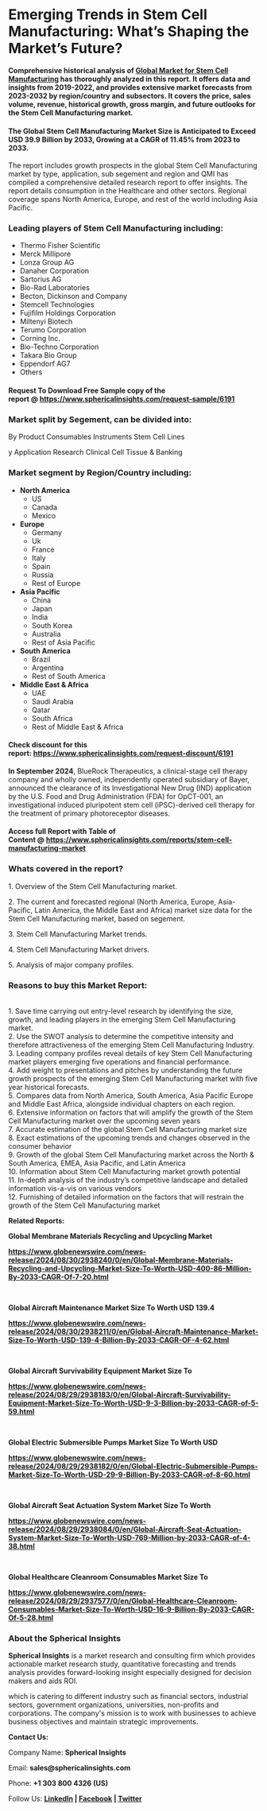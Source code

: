 <div class="content-title">
<h1>Emerging Trends in Stem Cell Manufacturing: What&rsquo;s Shaping the Market&rsquo;s Future?</h1>
<p><strong>Comprehensive historical analysis of&nbsp;<a href="https://www.sphericalinsights.com/reports/stem-cell-manufacturing-market" target="_blank" rel="noopener">Global Market for Stem Cell Manufacturing</a>&nbsp;has thoroughly analyzed in this report. It offers data and insights from 2019-2022, and provides extensive market forecasts from 2023-2032 by region/country and subsectors. It covers the price, sales volume, revenue, historical growth, gross margin, and future outlooks for the Stem Cell Manufacturing market.</strong></p>
<h4><strong>The Global Stem Cell Manufacturing Market Size is Anticipated to Exceed USD 39.9 Billion by 2033, Growing at a CAGR of 11.45% from 2023 to 2033.</strong></h4>
<p>The report includes growth prospects in the global Stem Cell Manufacturing market by type, application, sub segement and region and QMI has compiled a comprehensive detailed research report to offer insights. The report details consumption in the Healthcare and other sectors. Regional coverage spans North America, Europe, and rest of the world including Asia Pacific.</p>
<h3><strong>Leading players of Stem Cell Manufacturing including:</strong></h3>
<ul>
<li>Thermo Fisher Scientific</li>
<li>Merck Millipore</li>
<li>Lonza Group AG</li>
<li>Danaher Corporation</li>
<li>Sartorius AG</li>
<li>Bio-Rad Laboratories</li>
<li>Becton, Dickinson and Company</li>
<li>Stemcell Technologies</li>
<li>Fujifilm Holdings Corporation</li>
<li>Miltenyi Biotech</li>
<li>Terumo Corporation</li>
<li>Corning Inc.</li>
<li>Bio-Techno Corporation</li>
<li>Takara Bio Group</li>
<li>Eppendorf AG7</li>
<li>Others</li>
</ul>
<h4>Request To Download Free Sample copy of the report&nbsp;@&nbsp;<a href="https://www.sphericalinsights.com/request-sample/6191" target="_blank" rel="noopener">https://www.sphericalinsights.com/request-sample/6191</a></h4>
<h3><strong>Market split by Segement, can be divided into:</strong></h3>
<p>By Product Consumables Instruments Stem Cell Lines</p>
<p>y Application Research Clinical Cell Tissue &amp; Banking</p>
<h3><strong>Market segment by Region/Country including:</strong></h3>
<ul>
<li><strong>North America</strong>
<ul>
<li>US</li>
<li>Canada</li>
<li>Mexico</li>
</ul>
</li>
<li><strong>Europe</strong>
<ul>
<li>Germany</li>
<li>Uk</li>
<li>France</li>
<li>Italy</li>
<li>Spain</li>
<li>Russia</li>
<li>Rest of Europe</li>
</ul>
</li>
<li><strong>Asia Pacific</strong>
<ul>
<li>China</li>
<li>Japan</li>
<li>India</li>
<li>South Korea</li>
<li>Australia</li>
<li>Rest of Asia Pacific</li>
</ul>
</li>
<li><strong>South America</strong>
<ul>
<li>Brazil</li>
<li>Argentina</li>
<li>Rest of South America</li>
</ul>
</li>
<li><strong>Middle East &amp; Africa</strong>
<ul>
<li>UAE</li>
<li>Saudi Arabia</li>
<li>Qatar</li>
<li>South Africa</li>
<li>Rest of Middle East &amp; Africa</li>
</ul>
</li>
</ul>
<h4>Check discount for this report:&nbsp;<a href="https://www.sphericalinsights.com/request-discount/6191" target="_blank" rel="noopener">https://www.sphericalinsights.com/request-discount/6191</a></h4>
<p><strong>In September 2024</strong>, BlueRock Therapeutics, a clinical-stage cell therapy company and wholly owned, independently operated subsidiary of Bayer, announced the clearance of its Investigational New Drug (IND) application by the U.S. Food and Drug Administration (FDA) for OpCT-001, an investigational induced pluripotent stem cell (iPSC)-derived cell therapy for the treatment of primary photoreceptor diseases.</p>
<h4>Access full Report with Table of Content&nbsp;@&nbsp;<a href="https://www.sphericalinsights.com/reports/stem-cell-manufacturing-market" target="_blank" rel="noopener">https://www.sphericalinsights.com/reports/stem-cell-manufacturing-market</a></h4>
<h3><strong>Whats covered in the report?</strong></h3>
<p>1. Overview of the Stem Cell Manufacturing market.</p>
<p>2. The current and forecasted regional (North America, Europe, Asia-Pacific, Latin America, the Middle East and Africa) market size data for the Stem Cell Manufacturing market, based on segement.</p>
<p>3. Stem Cell Manufacturing Market trends.</p>
<p>4. Stem Cell Manufacturing Market drivers.</p>
<p>5. Analysis of major company profiles.</p>
<h3><strong>Reasons to buy this Market Report:</strong></h3>
<p><br />1. Save time carrying out entry-level research by identifying the size, growth, and leading players in the emerging Stem Cell Manufacturing market.<br />2. Use the SWOT analysis to determine the competitive intensity and therefore attractiveness of the emerging Stem Cell Manufacturing Industry.<br />3. Leading company profiles reveal details of key Stem Cell Manufacturing market players emerging five operations and financial performance.<br />4. Add weight to presentations and pitches by understanding the future growth prospects of the emerging Stem Cell Manufacturing market with five year historical forecasts.<br />5. Compares data from North America, South America, Asia Pacific Europe and Middle East Africa, alongside individual chapters on each region.<br />6. Extensive information on factors that will amplify the growth of the Stem Cell Manufacturing market over the upcoming seven years<br />7. Accurate estimation of the global Stem Cell Manufacturing market size<br />8. Exact estimations of the upcoming trends and changes observed in the consumer behavior<br />9. Growth of the global Stem Cell Manufacturing market across the North &amp; South America, EMEA, Asia Pacific, and Latin America<br />10. Information about Stem Cell Manufacturing market growth potential<br />11. In-depth analysis of the industry&rsquo;s competitive landscape and detailed information vis-a-vis on various vendors<br />12. Furnishing of detailed information on the factors that will restrain the growth of the Stem Cell Manufacturing market</p>
<p><strong>Related Reports:</strong></p>
<p><strong>Global Membrane Materials Recycling and Upcycling Market</strong></p>
<p><strong><a href="https://www.globenewswire.com/news-release/2024/08/30/2938240/0/en/Global-Membrane-Materials-Recycling-and-Upcycling-Market-Size-To-Worth-USD-400-86-Million-By-2033-CAGR-Of-7-20.html">https://www.globenewswire.com/news-release/2024/08/30/2938240/0/en/Global-Membrane-Materials-Recycling-and-Upcycling-Market-Size-To-Worth-USD-400-86-Million-By-2033-CAGR-Of-7-20.html</a></strong></p>
<p><strong>&nbsp;</strong></p>
<p><strong>Global Aircraft Maintenance Market Size To Worth USD 139.4</strong></p>
<p><strong><a href="https://www.globenewswire.com/news-release/2024/08/30/2938211/0/en/Global-Aircraft-Maintenance-Market-Size-To-Worth-USD-139-4-Billion-By-2033-CAGR-OF-4-62.html">https://www.globenewswire.com/news-release/2024/08/30/2938211/0/en/Global-Aircraft-Maintenance-Market-Size-To-Worth-USD-139-4-Billion-By-2033-CAGR-OF-4-62.html</a></strong></p>
<p><strong>&nbsp;</strong></p>
<p><strong>Global Aircraft Survivability Equipment Market Size To</strong></p>
<p><strong><a href="https://www.globenewswire.com/news-release/2024/08/29/2938183/0/en/Global-Aircraft-Survivability-Equipment-Market-Size-To-Worth-USD-9-3-Billion-by-2033-CAGR-of-5-59.html">https://www.globenewswire.com/news-release/2024/08/29/2938183/0/en/Global-Aircraft-Survivability-Equipment-Market-Size-To-Worth-USD-9-3-Billion-by-2033-CAGR-of-5-59.html</a></strong></p>
<p><strong>&nbsp;</strong></p>
<p><strong>Global Electric Submersible Pumps Market Size To Worth USD</strong></p>
<p><strong><a href="https://www.globenewswire.com/news-release/2024/08/29/2938182/0/en/Global-Electric-Submersible-Pumps-Market-Size-To-Worth-USD-29-9-Billion-By-2033-CAGR-of-8-60.html">https://www.globenewswire.com/news-release/2024/08/29/2938182/0/en/Global-Electric-Submersible-Pumps-Market-Size-To-Worth-USD-29-9-Billion-By-2033-CAGR-of-8-60.html</a></strong></p>
<p><strong>&nbsp;</strong></p>
<p><strong>Global Aircraft Seat Actuation System Market Size To Worth</strong></p>
<p><strong><a href="https://www.globenewswire.com/news-release/2024/08/29/2938084/0/en/Global-Aircraft-Seat-Actuation-System-Market-Size-To-Worth-USD-769-Million-by-2033-CAGR-of-4-38.html">https://www.globenewswire.com/news-release/2024/08/29/2938084/0/en/Global-Aircraft-Seat-Actuation-System-Market-Size-To-Worth-USD-769-Million-by-2033-CAGR-of-4-38.html</a></strong></p>
<p><strong>&nbsp;</strong></p>
<p><strong>Global Healthcare Cleanroom Consumables Market Size To</strong></p>
<p><strong><a href="https://www.globenewswire.com/news-release/2024/08/29/2937577/0/en/Global-Healthcare-Cleanroom-Consumables-Market-Size-To-Worth-USD-16-9-Billion-By-2033-CAGR-Of-5-28.html">https://www.globenewswire.com/news-release/2024/08/29/2937577/0/en/Global-Healthcare-Cleanroom-Consumables-Market-Size-To-Worth-USD-16-9-Billion-By-2033-CAGR-Of-5-28.html</a></strong></p>
<h3><strong>About the Spherical Insights</strong></h3>
<p><strong>Spherical Insights</strong>&nbsp;is a market research and consulting firm which provides actionable market research study, quantitative forecasting and trends analysis provides forward-looking insight especially designed for decision makers and aids ROI.</p>
<p>which is catering to different industry such as financial sectors, industrial sectors, government organizations, universities, non-profits and corporations. The company's mission is to work with businesses to achieve business objectives and maintain strategic improvements.</p>
<p><strong>Contact Us:</strong></p>
<p>Company Name:&nbsp;<strong>Spherical Insights</strong></p>
<p>Email:&nbsp;<strong>sales@sphericalinsights.com</strong></p>
<p>Phone:&nbsp;<strong>+1 303 800 4326 (US)</strong></p>
<p>Follow Us:&nbsp;<strong><a href="https://www.linkedin.com/company/spherical-insight/"><u>LinkedIn</u></a>&nbsp;|&nbsp;<a href="https://www.facebook.com/sphericalinsights22"><u>Facebook</u></a>&nbsp;|&nbsp;<a href="https://twitter.com/SInsights_US"><u>Twitter</u></a></strong></p>
</div>
